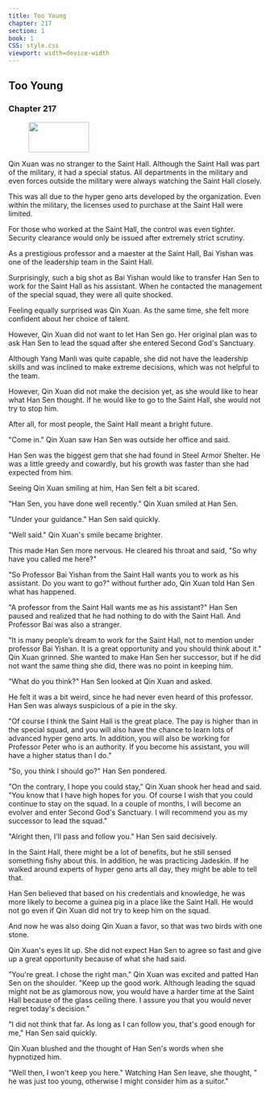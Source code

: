 ```yaml
---
title: Too Young
chapter: 217
section: 1
book: 1
CSS: style.css
viewport: width=device-width
---
```


## Too Young

### Chapter 217

<figure>
	<img src="../Images/gem.gif" alt="" id="gem" width="120" height="60" />
</figure>

Qin Xuan was no stranger to the Saint Hall. Although the Saint Hall was part of the military, it had a special status. All departments in the military and even forces outside the military were always watching the Saint Hall closely.

This was all due to the hyper geno arts developed by the organization. Even within the military, the licenses used to purchase at the Saint Hall were limited.

For those who worked at the Saint Hall, the control was even tighter. Security clearance would only be issued after extremely strict scrutiny.

As a prestigious professor and a maester at the Saint Hall, Bai Yishan was one of the leadership team in the Saint Hall.

Surprisingly, such a big shot as Bai Yishan would like to transfer Han Sen to work for the Saint Hall as his assistant. When he contacted the management of the special squad, they were all quite shocked.

Feeling equally surprised was Qin Xuan. As the same time, she felt more confident about her choice of talent.

However, Qin Xuan did not want to let Han Sen go. Her original plan was to ask Han Sen to lead the squad after she entered Second God's Sanctuary.

Although Yang Manli was quite capable, she did not have the leadership skills and was inclined to make extreme decisions, which was not helpful to the team.

However, Qin Xuan did not make the decision yet, as she would like to hear what Han Sen thought. If he would like to go to the Saint Hall, she would not try to stop him.

After all, for most people, the Saint Hall meant a bright future.

"Come in." Qin Xuan saw Han Sen was outside her office and said.

Han Sen was the biggest gem that she had found in Steel Armor Shelter. He was a little greedy and cowardly, but his growth was faster than she had expected from him.

Seeing Qin Xuan smiling at him, Han Sen felt a bit scared.

"Han Sen, you have done well recently." Qin Xuan smiled at Han Sen.

"Under your guidance." Han Sen said quickly.

"Well said." Qin Xuan's smile became brighter.

This made Han Sen more nervous. He cleared his throat and said, "So why have you called me here?"

"So Professor Bai Yishan from the Saint Hall wants you to work as his assistant. Do you want to go?" without further ado, Qin Xuan told Han Sen what has happened.

"A professor from the Saint Hall wants me as his assistant?" Han Sen paused and realized that he had nothing to do with the Saint Hall. And Professor Bai was also a stranger.

"It is many people’s dream to work for the Saint Hall, not to mention under professor Bai Yishan. It is a great opportunity and you should think about it." Qin Xuan grinned. She wanted to make Han Sen her successor, but if he did not want the same thing she did, there was no point in keeping him.

"What do you think?" Han Sen looked at Qin Xuan and asked.

He felt it was a bit weird, since he had never even heard of this professor. Han Sen was always suspicious of a pie in the sky.

"Of course I think the Saint Hall is the great place. The pay is higher than in the special squad, and you will also have the chance to learn lots of advanced hyper geno arts. In addition, you will also be working for Professor Peter who is an authority. If you become his assistant, you will have a higher status than I do."

"So, you think I should go?" Han Sen pondered.

"On the contrary, I hope you could stay," Qin Xuan shook her head and said. "You know that I have high hopes for you. Of course I wish that you could continue to stay on the squad. In a couple of months, I will become an evolver and enter Second God's Sanctuary. I will recommend you as my successor to lead the squad."

"Alright then, I'll pass and follow you." Han Sen said decisively.

In the Saint Hall, there might be a lot of benefits, but he still sensed something fishy about this. In addition, he was practicing Jadeskin. If he walked around experts of hyper geno arts all day, they might be able to tell that.

Han Sen believed that based on his credentials and knowledge, he was more likely to become a guinea pig in a place like the Saint Hall. He would not go even if Qin Xuan did not try to keep him on the squad.

And now he was also doing Qin Xuan a favor, so that was two birds with one stone.

Qin Xuan's eyes lit up. She did not expect Han Sen to agree so fast and give up a great opportunity because of what she had said.

"You're great. I chose the right man." Qin Xuan was excited and patted Han Sen on the shoulder. "Keep up the good work. Although leading the squad might not be as glamorous now, you would have a harder time at the Saint Hall because of the glass ceiling there. I assure you that you would never regret today's decision."

"I did not think that far. As long as I can follow you, that's good enough for me," Han Sen said quickly.

Qin Xuan blushed and the thought of Han Sen's words when she hypnotized him.

"Well then, I won't keep you here." Watching Han Sen leave, she thought, " he was just too young, otherwise I might consider him as a suitor."